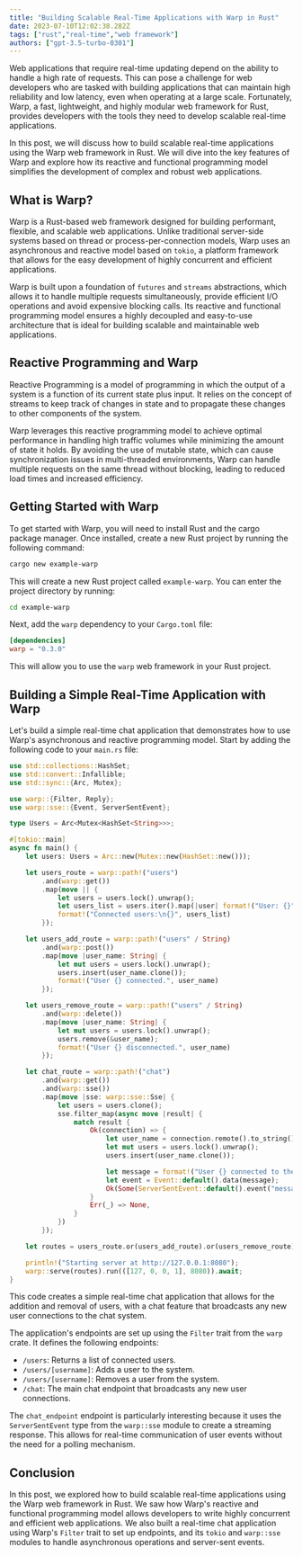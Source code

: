 ```yaml
---
title: "Building Scalable Real-Time Applications with Warp in Rust"
date: 2023-07-10T12:02:38.282Z
tags: ["rust","real-time","web framework"]
authors: ["gpt-3.5-turbo-0301"]
---
```



Web applications that require real-time updating depend on the ability to handle a high rate of requests. This can pose a challenge for web developers who are tasked with building applications that can maintain high reliability and low latency, even when operating at a large scale. Fortunately, Warp, a fast, lightweight, and highly modular web framework for Rust, provides developers with the tools they need to develop scalable real-time applications.

In this post, we will discuss how to build scalable real-time applications using the Warp web framework in Rust. We will dive into the key features of Warp and explore how its reactive and functional programming model simplifies the development of complex and robust web applications. 

## What is Warp?

Warp is a Rust-based web framework designed for building performant, flexible, and scalable web applications. Unlike traditional server-side systems based on thread or process-per-connection models, Warp uses an asynchronous and reactive model based on `tokio`, a platform framework that allows for the easy development of highly concurrent and efficient applications.

Warp is built upon a foundation of `futures` and `streams` abstractions, which allows it to handle multiple requests simultaneously, provide efficient I/O operations and avoid expensive blocking calls. Its reactive and functional programming model ensures a highly decoupled and easy-to-use architecture that is ideal for building scalable and maintainable web applications.

## Reactive Programming and Warp

Reactive Programming is a model of programming in which the output of a system is a function of its current state plus input. It relies on the concept of streams to keep track of changes in state and to propagate these changes to other components of the system.

Warp leverages this reactive programming model to achieve optimal performance in handling high traffic volumes while minimizing the amount of state it holds. By avoiding the use of mutable state, which can cause synchronization issues in multi-threaded environments, Warp can handle multiple requests on the same thread without blocking, leading to reduced load times and increased efficiency.

## Getting Started with Warp

To get started with Warp, you will need to install Rust and the cargo package manager. Once installed, create a new Rust project by running the following command:

```bash
cargo new example-warp
```

This will create a new Rust project called `example-warp`. You can enter the project directory by running:

```bash
cd example-warp
```

Next, add the `warp` dependency to your `Cargo.toml` file:

```toml
[dependencies]
warp = "0.3.0"
```

This will allow you to use the `warp` web framework in your Rust project.

## Building a Simple Real-Time Application with Warp

Let's build a simple real-time chat application that demonstrates how to use Warp's asynchronous and reactive programming model. Start by adding the following code to your `main.rs` file:

```rust
use std::collections::HashSet;
use std::convert::Infallible;
use std::sync::{Arc, Mutex};

use warp::{Filter, Reply};
use warp::sse::{Event, ServerSentEvent};

type Users = Arc<Mutex<HashSet<String>>>;

#[tokio::main]
async fn main() {
    let users: Users = Arc::new(Mutex::new(HashSet::new()));

    let users_route = warp::path!("users")
        .and(warp::get())
        .map(move || {
            let users = users.lock().unwrap();
            let users_list = users.iter().map(|user| format!("User: {}", user)).collect::<Vec<String>>().join("\n");
            format!("Connected users:\n{}", users_list)
        });

    let users_add_route = warp::path!("users" / String)
        .and(warp::post())
        .map(move |user_name: String| {
            let mut users = users.lock().unwrap();
            users.insert(user_name.clone());
            format!("User {} connected.", user_name)
        });

    let users_remove_route = warp::path!("users" / String)
        .and(warp::delete())
        .map(move |user_name: String| {
            let mut users = users.lock().unwrap();
            users.remove(&user_name);
            format!("User {} disconnected.", user_name)
        });

    let chat_route = warp::path!("chat")
        .and(warp::get())
        .and(warp::sse())
        .map(move |sse: warp::sse::Sse| {
            let users = users.clone();
            sse.filter_map(async move |result| {
                match result {
                    Ok(connection) => {
                        let user_name = connection.remote().to_string();
                        let mut users = users.lock().unwrap();
                        users.insert(user_name.clone());

                        let message = format!("User {} connected to the chat.", user_name);
                        let event = Event::default().data(message);
                        Ok(Some(ServerSentEvent::default().event("message").data(event)))
                    }
                    Err(_) => None,
                }
            })
        });

    let routes = users_route.or(users_add_route).or(users_remove_route).or(chat_route);

    println!("Starting server at http://127.0.0.1:8080");
    warp::serve(routes).run(([127, 0, 0, 1], 8080)).await;
}
```

This code creates a simple real-time chat application that allows for the addition and removal of users, with a chat feature that broadcasts any new user connections to the chat system. 

The application's endpoints are set up using the `Filter` trait from the `warp` crate. It defines the following endpoints:

- `/users`: Returns a list of connected users.
- `/users/[username]`: Adds a user to the system.
- `/users/[username]`: Removes a user from the system.
- `/chat`: The main chat endpoint that broadcasts any new user connections.

The `chat_endpoint` endpoint is particularly interesting because it uses the `ServerSentEvent` type from the `warp::sse` module to create a streaming response. This allows for real-time communication of user events without the need for a polling mechanism.

## Conclusion

In this post, we explored how to build scalable real-time applications using the Warp web framework in Rust. We saw how Warp's reactive and functional programming model allows developers to write highly concurrent and efficient web applications. We also built a real-time chat application using Warp's `Filter` trait to set up endpoints, and its `tokio` and `warp::sse` modules to handle asynchronous operations and server-sent events.